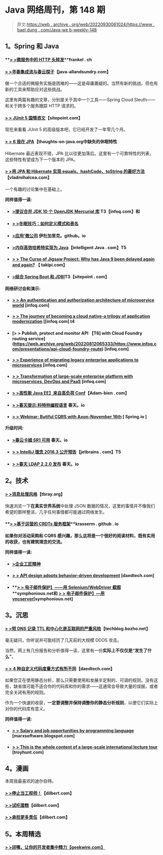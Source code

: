 # Java 网络周刊，第 148 期

> 原文:[https://web . archive . org/web/20220930061024/https://www . bael dung . com/Java-we b-weekly-148](https://web.archive.org/web/20220930061024/https://www.baeldung.com/java-web-weekly-148)

## **1。Spring 和 Java**

#### **[> >微服务中的 HTTP 头转发](https://web.archive.org/web/20220812065333/https://blog.frankel.ch/http-headers-management-with-spring)**frankel . ch

#### **[> >寻春集成流与春云探子](https://web.archive.org/web/20220812065333/http://www.java-allandsundry.com/2016/10/tracing-spring-integration-flow-with.html)**【java-allandsundry.com】

做一个合适的微服务实施是困难的——这是毋庸置疑的。当然有新的挑战，但也有新的工具来帮助应对这些挑战。

这里有两篇有趣的文章，分别是关于其中一个工具——Spring Cloud Sleuth——和关于跨多个服务跟踪 HTTP 请求的。

#### **[> > JUnit 5 国情咨文](https://web.archive.org/web/20220812065333/https://www.sitepoint.com/junit-5-state-of-the-union/)**【sitepoint.com】

现在来看看 JUnit 5 的高级版本吧，它已经开发了一年零几个月。

#### **[> > 6 我在 JPA](https://web.archive.org/web/20220812065333/http://www.thoughts-on-java.org/6-hibernate-features-im-missing-jpa/)**【thoughts-on-java.org中缺失的休眠特性

Hibernate 最近表现不错，JPA 比以往更加落后。这里有一个可靠特性的列表，这些特性有望成为下一个版本的 JPA。

#### **[> >用 JPA 和 Hibernate 实现 equals、hashCode、toString 的最好方法](https://web.archive.org/web/20220812065333/https://vladmihalcea.com/2016/10/20/the-best-way-to-implement-equals-hashcode-and-tostring-with-jpa-and-hibernate/)**【vladmihalcea.com】

一个有趣的讨论集中在基础上。

**同样值得一读:**

*   #### **[>提议合并 JDK 10 个 OpenJDK Mercurial 库](https://web.archive.org/web/20220812065333/https://www.infoq.com/news/2016/10/proposed-consol-of-jdk-repos) T3【infoq.com】和**

*   #### **[> >冬眠技巧：如何定义模式和表名](https://web.archive.org/web/20220812065333/http://www.thoughts-on-java.org/hibernate-tips-define-schema-table-names/)**

*   #### **[>应用'微公司](https://web.archive.org/web/20220812065333/https://idugalic.github.io/micro-company/)** 伊杜加里克。github。io

*   #### **[>内存高效哈希特实现为 Java](https://web.archive.org/web/20220812065333/https://intelligentjava.wordpress.com/2016/10/22/memory-efficient-hashset-implementation-for-java)**【intelligent Java . com】T5

*   #### **[> > The Curse of Jigsaw Project: Why has Java 9 been delayed again and again?](https://web.archive.org/web/20220812065333/http://blog.takipi.com/the-curse-of-project-jigsaw-why-is-java-9-delayed-over-and-over-again/)** 【 takipi.com】

*   #### **[>结合 Spring Boot 和 JDBI](https://web.archive.org/web/20220812065333/https://www.sitepoint.com/combining-spring-boot-and-jdbi/)T3【sitepoint . com】**

**网络研讨会和演示:**

*   #### **[> > An authentication and authorization architecture of microservice world](https://web.archive.org/web/20220812065333/https://www.infoq.com/presentations/forgerock-security)** [infoq.com]

*   #### **[> > The journey of becoming a cloud native-a trilogy of application modernization](https://web.archive.org/web/20220812065333/https://www.infoq.com/presentations/lessons-cloud-native)** [[infoq.com] t4

*   #### **[> > Publish, protect and monitor API 【T6] with Cloud Foundry routing service](https://web.archive.org/web/20220812065333/https://www.infoq.com/presentations/api-cloud-foundry-route)** [infoq.com]

*   #### **[> > Experience of migrating legacy enterprise applications to microservices](https://web.archive.org/web/20220812065333/https://www.infoq.com/presentations/lessons-migration-legacy-microservices)** [infoq.com]

*   #### **[> > Transformation of large-scale enterprise platform with microservices, DevOps and PaaS](https://web.archive.org/web/20220812065333/https://www.infoq.com/presentations/comcast-esp-soa-microservices)** [infoq.com]

*   #### **[> >高性能 Java EE】来自高负荷 Conf](https://web.archive.org/web/20220812065333/http://www.adam-bien.com/roller/abien/entry/high_performance_java_ee_from)**【Adam-bien . com】

*   #### **[> >春天提示:科特林编程语言](https://web.archive.org/web/20220812065333/https://spring.io/blog/2016/10/19/spring-tips-the-kotlin-programming-language)** 春天。io

*   #### **[> > Webinar: Butiful CQRS with Axon-November 16th](https://web.archive.org/web/20220812065333/https://spring.io/blog/2016/10/25/webinar-bootiful-cqrs-with-axon-nov-16)** [ Spring.io ]

**升级时间:**

*   #### **[>春云卡姆 SR1 可用](https://web.archive.org/web/20220812065333/https://spring.io/blog/2016/10/24/spring-cloud-camden-sr1-is-available)** 春天。io

*   #### **[> > IntelliJ 理念 2016.3 公开预告](https://web.archive.org/web/20220812065333/https://blog.jetbrains.com/idea/2016/10/intellij-idea-2016-3-public-preview/)**【jetbrains . com】T5

*   #### **[> >春天 LDAP 2.2.0 发布](https://web.archive.org/web/20220812065333/https://spring.io/blog/2016/10/25/spring-ldap-2-2-0-released)** 春天。io

## **2。技术**

#### **[> >消息处理风格](https://web.archive.org/web/20220812065333/https://www.tbray.org/ongoing/When/201x/2016/10/23/Message-Processing)**【tbray.org】

快速浏览一下**在真实世界系统**中处理 JSON 数据的情况，这里的事情并不像我们希望的那样整洁，几乎任何事情都可能通过网络发生。

#### **[> >基于运营的 CRDTs 服务框架](https://web.archive.org/web/20220812065333/https://krasserm.github.io/2016/10/19/operation-based-crdt-framework/)**krasserm . github . io

**如果你对活动采购和 CQRS 感兴趣，那么这将是一个很好的阅读材料，既有实用的收获，也有建筑理念的交流。**

**同样值得一读:**

*   #### **[>企业工匠精神](https://web.archive.org/web/20220812065333/https://www.symphonious.net/2016/10/25/testinglmax-screenshots-with-selenium/)**

*   #### **[> > API design adopts behavior-driven development](https://web.archive.org/web/20220812065333/http://www.daedtech.com/api-design-using-behavior-driven-development/)** [daedtech.com]

*   #### **[> > 电子邮件保护】——用 Selenium/WebDriver 截图](https://web.archive.org/web/20220812065333/https://www.symphonious.net/2016/10/25/testinglmax-screenshots-with-selenium/)**symphonious.net和 **[> > 电子邮件保护】—用 vncserver](https://web.archive.org/web/20220812065333/https://www.symphonious.net/2016/10/25/testinglmax-isolate-ui-tests-with-vncserver/)**[symphonious.net]

## **3。沉思**

#### **[> >短 DNS 记录 TTL 和中心化是互联网的严重风险](https://web.archive.org/web/20220812065333/https://techblog.bozho.net/short-dns-ttl-and-centralization-are-serious-risks-for-the-internet/)**【techblog.bozho.net】

毫无疑问，你听说并可能经历了几天前的大规模 DDOS 攻击。

当然，网上有几份报告和分析值得一读，这里有一份**实际上不仅仅是“发生了什么”**。

#### **[> > 4 种自定义代码度量方式有所不同](https://web.archive.org/web/20220812065333/http://www.daedtech.com/4-ways-custom-code-metrics-make-a-difference/)**【daedtech.com】

如果您正在使用静态分析，那么只需要使用和发展半定制的、可调的规则。没有这些，缺省值可能不适合你的代码库和你的需求——这通常会导致大量的误报，或者完全关闭有用的规则。

作为一个快速的收获，**一定要调整并保持调整你的静态分析规则**，以便它们实际上对你的代码库有意义。

**同样值得一读:**

*   #### **[> > Salary and job opportunities by programming language](https://web.archive.org/web/20220812065333/https://marxsoftware.blogspot.com/2016/10/salaries-and-job-openings.html)** [marxsoftware.blogspot.com]

*   #### **[> > This is the whole content of a large-scale international lecture tour](https://web.archive.org/web/20220812065333/https://www.troyhunt.com/heres-everything-that-goes-into-a-massive-international-speaking-trip/)** [troyhunt.com]

## **4。漫画**

本周我最喜欢的迪尔伯特。

#### **[> >停止当工程师！](https://web.archive.org/web/20220812065333/http://dilbert.com/strip/2014-02-02)**【dilbert.com】

#### **[> >试吃蛋糕](https://web.archive.org/web/20220812065333/https://dilbert.com/strip/2014-02-03)**【dilbert.com】

#### **[> >承担更多责任](https://web.archive.org/web/20220812065333/http://dilbert.com/strip/2014-02-10)**【dilbert.com】

## **5。本周精选**

#### **[> >闭嘴，让你的开发者集中精力【geekwire.com】](https://web.archive.org/web/20220812065333/https://www.geekwire.com/2016/just-shut-let-devs-concentrate-programming-expert-advises/)**